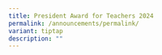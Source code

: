 ```yaml
---
title: President Award for Teachers 2024
permalink: /announcements/permalink/
variant: tiptap
description: ""
---
```

